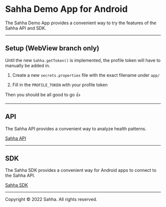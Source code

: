 # Sahha Demo App for Android

The Sahha Demo App provides a convenient way to try the features of the Sahha API and SDK.

---

## Setup (WebView branch only)

Until the new `Sahha.getToken()` is implemented, the profile token will have to manually be added in.

1. Create a new `secrets.properties` file with the exact filename under `app/`

[//]: # (![step 1]&#40;setup/step1.png "Step 1"&#41;)

2. Fill in the `PROFILE_TOKEN` with your profile token

[//]: # (![step 2]&#40;setup/step2.png "Step 2"&#41;)

Then you should be all good to go :thumbsup:

---

## API

The Sahha API provides a convenient way to analyze health patterns.

[Sahha API](https://developer.sahha.ai/reference)

---

## SDK

The Sahha SDK provides a convenient way for Android apps to connect to the Sahha API.

[Sahha SDK](https://developer.sahha.ai/docs)

---

Copyright © 2022 Sahha. All rights reserved.
